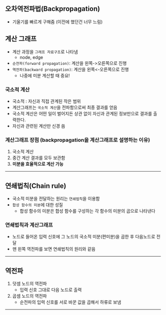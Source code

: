 ## 오차역전파법(Backpropagation)
- 기울기를 빠르게 구해줌 (이전에 했던건 너무 느림)

## 계산 그래프
- 계산 과정을 `그래프 자료구조`로 나타냄
	+ node, edge
- `순전파(forward propagation)`: 계산을 왼쪽->오른쪽으로 진행
- `역전파(backward propagation)`: 계산을 왼쪽<-오른쪽으로 진행
	+ 나중에 미분 계산할 때 중요!

### 국소적 계산
- 국소적 : 자신과 직접 관계된 작은 범위
- 계산그래프는 `국소적 계산`을 전파함으로써 최종 결과를 얻음
- 국소적 계산은 어떤 일이 벌어지든 상관 없이 자신과 관계된 정보만으로 결과를 출력한다.
- 자신과 관련된 계산만 신경 씀 

### 계산그래프 장점 (backpropagation을 계산그래프로 설명하는 이유)
1. 국소적 계산
2. 중간 계산 결과를 모두 보관함
3. **미분을 효율적으로 계산 가능**

***

## 연쇄법칙(Chain rule)
- 국소적 미분을 전달하는 원리는 `연쇄법칙`을 이용함
- `합성 함수의 미분`에 대한 성질
	- 합성 함수의 미분은 합성 함수를 구성하는 각 함수의 미분의 곱으로 나타낸다

### 연쇄법칙과 계산그래프
- 노드로 들어온 입력 신호에 그 노드의 국소적 미분(편미분)을 곱한 후 다음노드로 전달
- 맨 왼쪽 역전파를 보면 연쇄법칙의 원리와 같음

***

## 역전파
1. 덧셈 노드의 역전파
	- 입력 신호 그대로 다음 노드로 출력
2. 곱셈 노드의 역전파
	- 순전파의 입력 신호를 서로 바꾼 값을 곱해서 하류로 보냄

***

